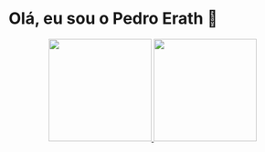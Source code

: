 # Olá, eu sou o Pedro Erath 👋

<div align="center">
  <a href="https://github.com/pedroerath">
  <img height="180em" src="https://github-readme-stats.vercel.app/api?username=pedroerath&layout=compact&langs_count=7&theme=dark"/>
  <img height="180em" src="https://github-readme-stats.vercel.app/api/top-langs?username=pedroerath&layout=compact&langs_count=7&theme=dark"/>
</div>

##


